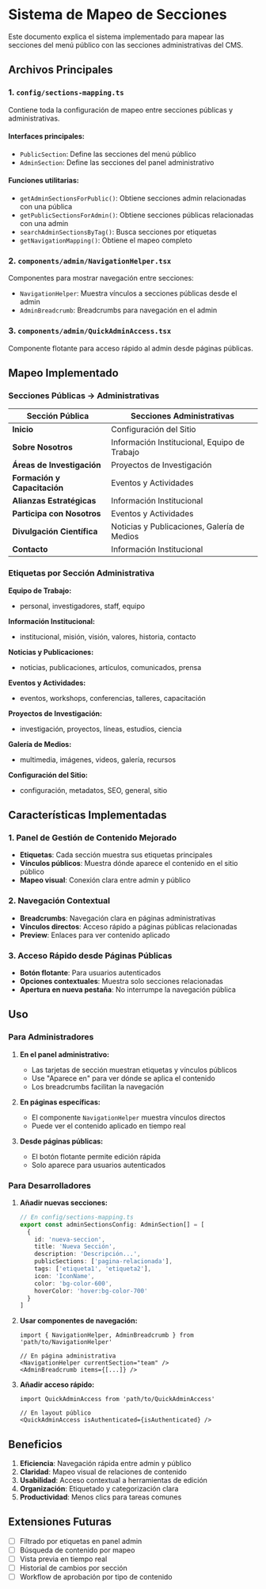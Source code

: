 # Sistema de Mapeo de Secciones

Este documento explica el sistema implementado para mapear las secciones del menú público con las secciones administrativas del CMS.

## Archivos Principales

### 1. `config/sections-mapping.ts`
Contiene toda la configuración de mapeo entre secciones públicas y administrativas.

#### Interfaces principales:
- `PublicSection`: Define las secciones del menú público
- `AdminSection`: Define las secciones del panel administrativo

#### Funciones utilitarias:
- `getAdminSectionsForPublic()`: Obtiene secciones admin relacionadas con una pública
- `getPublicSectionsForAdmin()`: Obtiene secciones públicas relacionadas con una admin
- `searchAdminSectionsByTag()`: Busca secciones por etiquetas
- `getNavigationMapping()`: Obtiene el mapeo completo

### 2. `components/admin/NavigationHelper.tsx`
Componentes para mostrar navegación entre secciones:
- `NavigationHelper`: Muestra vínculos a secciones públicas desde el admin
- `AdminBreadcrumb`: Breadcrumbs para navegación en el admin

### 3. `components/admin/QuickAdminAccess.tsx`
Componente flotante para acceso rápido al admin desde páginas públicas.

## Mapeo Implementado

### Secciones Públicas → Administrativas

| Sección Pública | Secciones Administrativas |
|----------------|---------------------------|
| **Inicio** | Configuración del Sitio |
| **Sobre Nosotros** | Información Institucional, Equipo de Trabajo |
| **Áreas de Investigación** | Proyectos de Investigación |
| **Formación y Capacitación** | Eventos y Actividades |
| **Alianzas Estratégicas** | Información Institucional |
| **Participa con Nosotros** | Eventos y Actividades |
| **Divulgación Científica** | Noticias y Publicaciones, Galería de Medios |
| **Contacto** | Información Institucional |

### Etiquetas por Sección Administrativa

**Equipo de Trabajo:**
- personal, investigadores, staff, equipo

**Información Institucional:**
- institucional, misión, visión, valores, historia, contacto

**Noticias y Publicaciones:**
- noticias, publicaciones, artículos, comunicados, prensa

**Eventos y Actividades:**
- eventos, workshops, conferencias, talleres, capacitación

**Proyectos de Investigación:**
- investigación, proyectos, líneas, estudios, ciencia

**Galería de Medios:**
- multimedia, imágenes, videos, galería, recursos

**Configuración del Sitio:**
- configuración, metadatos, SEO, general, sitio

## Características Implementadas

### 1. Panel de Gestión de Contenido Mejorado
- **Etiquetas**: Cada sección muestra sus etiquetas principales
- **Vínculos públicos**: Muestra dónde aparece el contenido en el sitio público
- **Mapeo visual**: Conexión clara entre admin y público

### 2. Navegación Contextual
- **Breadcrumbs**: Navegación clara en páginas administrativas
- **Vínculos directos**: Acceso rápido a páginas públicas relacionadas
- **Preview**: Enlaces para ver contenido aplicado

### 3. Acceso Rápido desde Páginas Públicas
- **Botón flotante**: Para usuarios autenticados
- **Opciones contextuales**: Muestra solo secciones relacionadas
- **Apertura en nueva pestaña**: No interrumpe la navegación pública

## Uso

### Para Administradores

1. **En el panel administrativo:**
   - Las tarjetas de sección muestran etiquetas y vínculos públicos
   - Use "Aparece en" para ver dónde se aplica el contenido
   - Los breadcrumbs facilitan la navegación

2. **En páginas específicas:**
   - El componente `NavigationHelper` muestra vínculos directos
   - Puede ver el contenido aplicado en tiempo real

3. **Desde páginas públicas:**
   - El botón flotante permite edición rápida
   - Solo aparece para usuarios autenticados

### Para Desarrolladores

1. **Añadir nuevas secciones:**
   ```typescript
   // En config/sections-mapping.ts
   export const adminSectionsConfig: AdminSection[] = [
     {
       id: 'nueva-seccion',
       title: 'Nueva Sección',
       description: 'Descripción...',
       publicSections: ['pagina-relacionada'],
       tags: ['etiqueta1', 'etiqueta2'],
       icon: 'IconName',
       color: 'bg-color-600',
       hoverColor: 'hover:bg-color-700'
     }
   ]
   ```

2. **Usar componentes de navegación:**
   ```tsx
   import { NavigationHelper, AdminBreadcrumb } from 'path/to/NavigationHelper'
   
   // En página administrativa
   <NavigationHelper currentSection="team" />
   <AdminBreadcrumb items={[...]} />
   ```

3. **Añadir acceso rápido:**
   ```tsx
   import QuickAdminAccess from 'path/to/QuickAdminAccess'
   
   // En layout público
   <QuickAdminAccess isAuthenticated={isAuthenticated} />
   ```

## Beneficios

1. **Eficiencia**: Navegación rápida entre admin y público
2. **Claridad**: Mapeo visual de relaciones de contenido
3. **Usabilidad**: Acceso contextual a herramientas de edición
4. **Organización**: Etiquetado y categorización clara
5. **Productividad**: Menos clics para tareas comunes

## Extensiones Futuras

- [ ] Filtrado por etiquetas en panel admin
- [ ] Búsqueda de contenido por mapeo
- [ ] Vista previa en tiempo real
- [ ] Historial de cambios por sección
- [ ] Workflow de aprobación por tipo de contenido